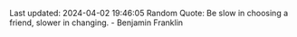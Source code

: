 Last updated: 2024-04-02 19:46:05
Random Quote: Be slow in choosing a friend, slower in changing. - Benjamin Franklin